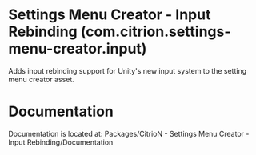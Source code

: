 # Settings Menu Creator - Input Rebinding (com.citrion.settings-menu-creator.input)

Adds input rebinding support for Unity's new input system to the setting menu creator asset.

# Documentation

Documentation is located at:
Packages/CitrioN - Settings Menu Creator - Input Rebinding/Documentation